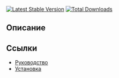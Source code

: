 [![Latest Stable Version](https://poser.pugx.org/yii2module/yii2-markdown/v/stable.png)](https://packagist.org/packages/yii2module/yii2-markdown)
[![Total Downloads](https://poser.pugx.org/yii2module/yii2-markdown/downloads.png)](https://packagist.org/packages/yii2module/yii2-markdown)

## Описание



## Ссылки

* [Руководство](guide/ru/README.md)
* [Установка](guide/ru/install.md)
